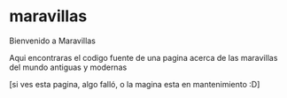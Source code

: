 # maravillas

Bienvenido a Maravillas

Aqui encontraras el codigo fuente de una pagina acerca de las maravillas del mundo antiguas y modernas

[si ves esta pagina, algo falló, o la magina esta en mantenimiento :D]
